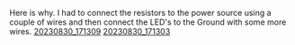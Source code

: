 Here is why. I had to connect the resistors to the power source using a couple of wires and then connect the LED's to the Ground with some more wires.
[20230830_171309](https://github.com/WHS-Robotics-Engineering-2023-24/re-3-3-0-building-circuits-ehernandez26/assets/113933763/03aa787d-ee45-4b06-aa77-4b22f4b6f046)
[20230830_171303](https://github.com/WHS-Robotics-Engineering-2023-24/re-3-3-0-building-circuits-ehernandez26/assets/113933763/eb6facdb-f58d-4d0a-8e40-5890125b8049)
